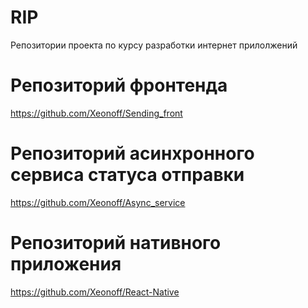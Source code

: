 # RIP
Репозитории проекта по курсу разработки интернет прилолжений
# Репозиторий фронтенда
https://github.com/Xeonoff/Sending_front
# Репозиторий асинхронного сервиса статуса отправки
https://github.com/Xeonoff/Async_service
# Репозиторий нативного приложения
https://github.com/Xeonoff/React-Native
